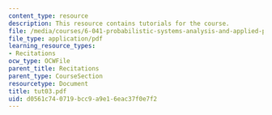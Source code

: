```yaml
---
content_type: resource
description: This resource contains tutorials for the course.
file: /media/courses/6-041-probabilistic-systems-analysis-and-applied-probability-spring-2006/d0561c740719bcc9a9e16eac37f0e7f2_tut03.pdf
file_type: application/pdf
learning_resource_types:
- Recitations
ocw_type: OCWFile
parent_title: Recitations
parent_type: CourseSection
resourcetype: Document
title: tut03.pdf
uid: d0561c74-0719-bcc9-a9e1-6eac37f0e7f2
---
```

